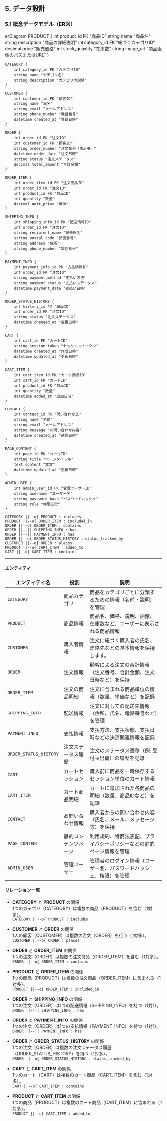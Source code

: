 ## 5. データ設計
### 5.1 概念データモデル（ER図）

<div class="mermaid">
erDiagram
    PRODUCT {
        int product_id PK "商品ID"
        string name "商品名"
        string description "商品の詳細説明"
        int category_id FK "紐づくカテゴリID"
        decimal price "販売価格"
        int stock_quantity "在庫数"
        string image_url "商品画像のパスまたはURL"
    }

    CATEGORY {
        int category_id PK "カテゴリID"
        string name "カテゴリ名"
        string description "カテゴリの説明"
    }

    CUSTOMER {
        int customer_id PK "顧客ID"
        string name "氏名"
        string email "メールアドレス"
        string phone_number "電話番号"
        datetime created_at "登録日時"
    }

    ORDER {
        int order_id PK "注文ID"
        int customer_id FK "顧客ID"
        string order_number "注文番号（表示用）"
        datetime order_date "注文日時"
        string status "注文ステータス"
        decimal total_amount "合計金額"
    }

    ORDER_ITEM {
        int order_item_id PK "注文商品ID"
        int order_id FK "注文ID"
        int product_id FK "商品ID"
        int quantity "数量"
        decimal unit_price "単価"
    }

    SHIPPING_INFO {
        int shipping_info_id PK "配送情報ID"
        int order_id FK "注文ID"
        string recipient_name "宛先氏名"
        string postal_code "郵便番号"
        string address "住所"
        string phone_number "電話番号"
    }

    PAYMENT_INFO {
        int payment_info_id PK "支払情報ID"
        int order_id FK "注文ID"
        string payment_method "支払い方法"
        string payment_status "支払いステータス"
        datetime payment_date "支払い日時"
    }

    ORDER_STATUS_HISTORY {
        int history_id PK "履歴ID"
        int order_id FK "注文ID"
        string status "注文ステータス"
        datetime changed_at "変更日時"
    }

    CART {
        int cart_id PK "カートID"
        string session_token "セッショントークン"
        datetime created_at "作成日時"
        datetime updated_at "更新日時"
    }

    CART_ITEM {
        int cart_item_id PK "カート商品ID"
        int cart_id FK "カートID"
        int product_id FK "商品ID"
        int quantity "数量"
        datetime added_at "追加日時"
    }

    CONTACT {
        int contact_id PK "問い合わせID"
        string name "名前"
        string email "メールアドレス"
        string message "お問い合わせ内容"
        datetime created_at "送信日時"
    }

    PAGE_CONTENT {
        int page_id PK "ページID"
        string title "ページタイトル"
        text content "本文"
        datetime updated_at "更新日時"
    }

    ADMIN_USER {
        int admin_user_id PK "管理ユーザーID"
        string username "ユーザー名"
        string password_hash "パスワードハッシュ"
        string role "権限区分"
    }

    CATEGORY ||--o{ PRODUCT : includes
    PRODUCT ||--o{ ORDER_ITEM : included_in
    ORDER ||--o{ ORDER_ITEM : contains
    ORDER ||--|| SHIPPING_INFO : has
    ORDER ||--|| PAYMENT_INFO : has
    ORDER ||--o{ ORDER_STATUS_HISTORY : status_tracked_by
    CUSTOMER ||--o{ ORDER : places
    PRODUCT ||--o{ CART_ITEM : added_to
    CART ||--o{ CART_ITEM : contains

</div>
 
 ---

#### エンティティ

| エンティティ名          | 役割                      | 説明                                                                 |
|---------------------------|---------------------------|----------------------------------------------------------------------|
| `CATEGORY`                | 商品カテゴリ              | 商品をカテゴリごとに分類するための情報（名前・説明）を管理     |
| `PRODUCT`                 | 商品情報                  | 商品名、価格、説明、画像、在庫数など、ユーザーに表示される商品情報 |
| `CUSTOMER`                | 購入者情報                | 注文に紐づく購入者の氏名、連絡先などの基本情報を保持します。          |
| `ORDER`                   | 注文情報                  | 顧客による注文の合計情報（注文番号、合計金額、注文日時など）を保持 |
| `ORDER_ITEM`              | 注文の商品明細            | 注文に含まれる商品単位の情報（数量、単価など）を記録           |
| `SHIPPING_INFO`           | 配送情報                  | 注文に対しての配送先情報（住所、氏名、電話番号など）を管理     |
| `PAYMENT_INFO`            | 支払情報                  | 支払方法、支払状態、支払日時などの決済関連情報を記録           |
| `ORDER_STATUS_HISTORY`    | 注文ステータス履歴        | 注文のステータス遷移（例: 受付→出荷）の履歴を記録              |
| `CART`                    | カートセッション          | 購入前に商品を一時保存するセッション単位のカート情報              |
| `CART_ITEM`               | カート商品明細            | カートに追加された各商品の明細（数量、商品IDなど）を記録        |
| `CONTACT`                 | お問い合わせ情報          | 購入者からの問い合わせ内容（氏名、メール、メッセージ等）を保持   |
| `PAGE_CONTENT`            | 静的コンテンツページ      | 利用規約、特商法表記、プライバシーポリシーなどの静的ページ情報を管理 |
| `ADMIN_USER`              | 管理ユーザー              | 管理者のログイン情報（ユーザー名、パスワードハッシュ、権限）を管理 |

#### リレーション一覧

- **CATEGORY** と **PRODUCT** の関係  
  1つのカテゴリ（CATEGORY）は複数の商品（PRODUCT）を含む（1対多）。  
  ``CATEGORY ||--o{ PRODUCT : includes``

- **CUSTOMER** と **ORDER** の関係  
  1人の顧客（CUSTOMER）は複数の注文（ORDER）を行う（1対多）。  
  ``CUSTOMER ||--o{ ORDER : places``

- **ORDER** と **ORDER_ITEM** の関係  
  1つの注文（ORDER）は複数の注文商品（ORDER_ITEM）を含む（1対多）。  
  ``ORDER ||--o{ ORDER_ITEM : contains``

- **PRODUCT** と **ORDER_ITEM** の関係  
  1つの商品（PRODUCT）は複数の注文商品（ORDER_ITEM）に含まれる（1対多）。  
  ``PRODUCT ||--o{ ORDER_ITEM : included_in``

- **ORDER** と **SHIPPING_INFO** の関係  
  1つの注文（ORDER）は1つの配送情報（SHIPPING_INFO）を持つ（1対1）。  
  ``ORDER ||--|| SHIPPING_INFO : has``

- **ORDER** と **PAYMENT_INFO** の関係  
  1つの注文（ORDER）は1つの支払情報（PAYMENT_INFO）を持つ（1対1）。  
  ``ORDER ||--|| PAYMENT_INFO : has``

- **ORDER** と **ORDER_STATUS_HISTORY** の関係  
  1つの注文（ORDER）は複数の注文ステータス履歴（ORDER_STATUS_HISTORY）を持つ（1対多）。  
  ``ORDER ||--o{ ORDER_STATUS_HISTORY : status_tracked_by``

- **CART** と **CART_ITEM** の関係  
  1つのカート（CART）は複数のカート商品（CART_ITEM）を含む（1対多）。  
  ``CART ||--o{ CART_ITEM : contains``

- **PRODUCT** と **CART_ITEM** の関係  
  1つの商品（PRODUCT）は複数のカート商品（CART_ITEM）に含まれる（1対多）。  
  ``PRODUCT ||--o{ CART_ITEM : added_to``